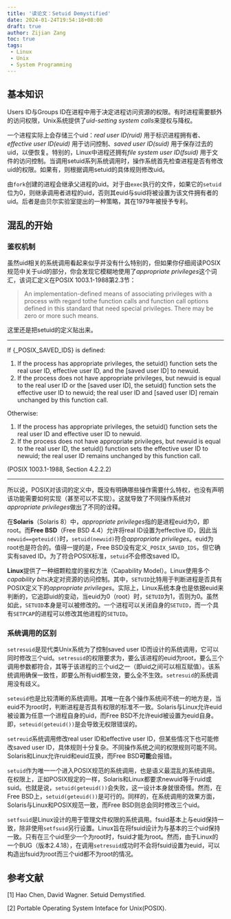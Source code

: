 ```yaml
---
title: '读论文：Setuid Demystified'
date: 2024-01-24T19:54:18+08:00
draft: true
author: Zijian Zang
toc: true
tags: 
 - Linux
 - Unix
 - System Programming
---
```


<!--more-->

## 基本知识

Users ID与Groups ID在进程中用于决定进程访问资源的权限。有时进程需要额外的访问权限，Unix系统提供了*uid-setting system calls*来提权与降权。

一个进程实际上会存储三个uid：*real user ID(ruid)* 用于标识进程拥有者、*effective user ID(euid)* 用于访问控制、*saved user ID(suid)* 用于保存过去的uid，以便恢复。特别的，Linux中进程还拥有*file system user ID(fsuid)* 用于文件的访问控制。当调用setuid系列系统调用时，操作系统首先检查进程是否有修改uid的权限。如果有，则根据调用setuid的具体规则修改uid。

由`fork`创建的进程会继承父进程的uid。对于由`exec`执行的文件，如果它的`setuid`位为0，则继承调用者进程的uid，否则其euid与suid将被设置为该文件拥有者的uid。后者是由贝尔实验室提出的一种策略，其在1979年被授予专利。

## 混乱的开始

### 鉴权机制

虽然uid相关的系统调用看起来似乎并没有什么特别的，但如果你仔细阅读POSIX规范中关于uid的部分，你会发现它模糊地使用了*appropriate privileges*这个词汇，该词汇定义在POSIX 1003.1-1988第2.3节：

>An implementation-defined means of associating privileges with a process with regard tothe function calls and function call options defined in this standard that need special privileges. There may be zero or more such means.

这里还是把setuid的定义贴出来。

---

If {_POSIX_SAVED_IDS} is defined:

1. If the process has appropriate privileges, the setuid() function sets the real user ID, effective user ID, and the [saved user ID] to newuid.
2. If the process does not have appropriate privileges, but newuid is equal to the real user ID or the [saved user ID], the setuid() function sets the effective user ID to newuid; the real user ID and [saved user ID] remain unchanged by this function call.

Otherwise:

1. If the process has appropriate privileges, the setuid() function sets the real user ID and effective user ID to newuid.
2. If the process does not have appropriate privileges, but newuid is equal to the real user ID, the setuid() function sets the effective user ID to newuid; the real user ID remains unchanged by this function call.

(POSIX 1003.1-1988, Section 4.2.2.2)

---

所以说，POSIX对该词的定义中，既没有明确哪些操作需要什么特权，也没有声明该功能需要如何实现（甚至可以不实现）。这就导致了不同操作系统对*appropriate privileges*做出了不同的诠释。

在**Solaris**（Solaris 8）中，*appropriate privileges*指的是进程euid为0，即root。而**Free BSD**（Free BSD 4.4）允许将real ID设置为effective ID，因此当`newuid==geteuid()`时，`setuid(newuid)`符合*appropriate privileges*。euid为root也是符合的。值得一提的是，Free BSD没有定义`_POSIX_SAVED_IDS`，但它确实有saved ID。为了符合POSIX标准，`setuid`不会修改saved ID。

**Linux**提供了一种细颗粒度的鉴权方法（Capability Model）。Linux使用多个*capability bits*决定对资源的访问控制。其中，`SETUID`比特用于判断进程是否具有POSIX定义下的*appropriate privileges*。实际上，Linux系统本身也是依据euid来判断的，它追踪uid的变动，当euid为0（root）时，`SETUID`为1，否则为0。虽然如此，`SETUID`本身是可以被修改的。一个进程可以关闭自身的`SETUID`，而一个具有`SETPCAP`的进程可以修改其他进程的`SETUID`。

### 系统调用的区别

`setresuid`是现代类Unix系统为了控制saved user ID而设计的系统调用，它可以同时修改三个uid。`setresuid`的权限要求为，要么该进程的euid为root，要么三个调用参数都符合，其等于该进程的三个uid之一（即uid之间可以相互赋值）。该系统调用确保一致性，即要么所有uid都生效，要么全不生效。`setresuid`的系统调用没有歧义。

`seteuid`也是比较清晰的系统调用。其唯一在各个操作系统间不统一的地方是，当euid不为root时，判断进程是否具有权限的标准不一致。Solaris与Linux允许euid被设置为任意一个进程自身的uid，而Free BSD不允许euid被设置为euid自身。即，`seteuid(geteuid())`是会导致无权限错误的。

`setreuid`系统调用修改real user ID和effective user ID，但某些情况下也可能修改saved user ID，具体规则十分复杂。不同操作系统之间的权限规则可能不同。Solaris和Linux允许ruid和euid互换，而Free BSD**可能**会报错。

`setuid`作为唯一一个进入POSIX规范的系统调用，也是语义最混乱的系统调用。在权限上，正如POSIX规定的一样，Solaris和Linux都要求newuid等于ruid或suid。也就是说，`setuid(geteuid())`会失败，这一设计本身就很奇怪。然而，在Free BSD上，`setuid(geteuid())`是可行的。同样的，在系统调用的效果方面，Solaris与Linux和POSIX规范一致，而Free BSD则总会同时修改三个uid。

`setfsuid`是Linux设计的用于管理文件权限的系统调用。fsuid基本上与euid保持一致，除非使用`setfsuid`另行设置。Linux旨在将fsuid设计为与基本的三个uid保持一致。只有在三个uid至少一个为root时，fsuid才能为root。然而，由于Linux的一个BUG（版本2.4.18），在调用`setresuid`成功时不会将fsuid设置为euid，可以构造出fsuid为root而三个uid都不为root的情况。

## 参考文献

[1] Hao Chen, David Wagner. Setuid Demystified.

[2] Portable Operating System Inteface for Unix(POSIX).
